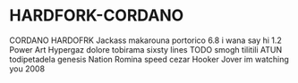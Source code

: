 # HARDFORK-CORDANO
CORDANO HARDOFRK
Jackass
makarouna
portorico 
6.8
i wana say hi
1.2
Power
Art
Hypergaz
dolore
tobirama
sixsty lines 
TODO
smogh
tilitili
ATUN
todipetadela
genesis
Nation
Romina
speed
cezar
Hooker
Jover
im watching you 
2008
